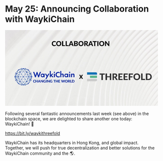 # May 25: Announcing Collaboration with WaykiChain

![](img/waykichainintro.jpeg)

Following several fantastic announcements last week (see above) in the blockchain space, we are delighted to share another one today: WaykiChain! 🤝

https://bit.ly/waykithreefold

WaykiChain has its headquarters in Hong Kong, and global impact. Together, we will push for true decentralization and better solutions for the WaykiChain community and the 🌎.
